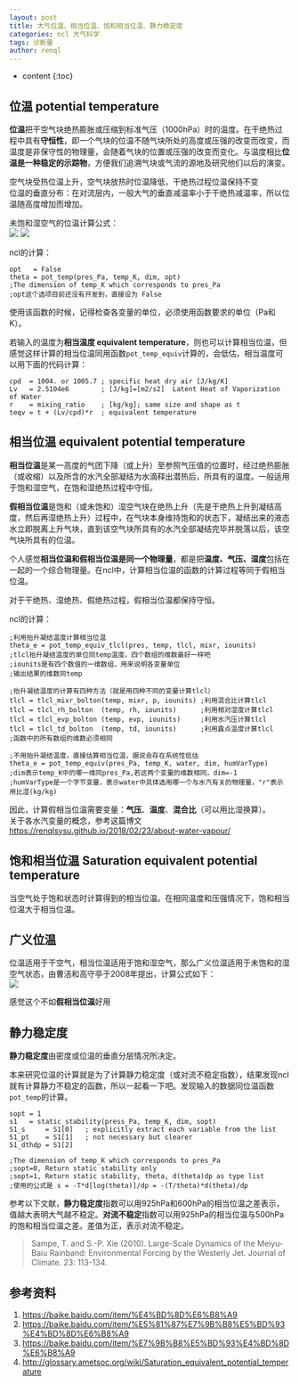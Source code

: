 ```yaml
---
layout: post
title: 大气位温、相当位温、饱和相当位温、静力稳定度
categories: ncl 大气科学
tags: 诊断量
author: renql
---
```


* content
{:toc}

## 位温 potential temperature ##
**位温**把干空气块绝热膨胀或压缩到标准气压（1000hPa）时的温度。在干绝热过程中具有**守恒性**，即一个气块的位温不随气块所处的高度或压强的改变而改变，而温度是非保守性的物理量，会随着气块的位置或压强的改变而变化。与温度相比**位温是一种稳定的示踪物**，方便我们追溯气块或气流的源地及研究他们以后的演变。

空气块受热位温上升，空气块放热时位温降低，干绝热过程位温保持不变  
位温的垂直分布：在对流层内，一般大气的垂直减温率小于干绝热减温率，所以位温随高度增加而增加。

未饱和湿空气的位温计算公式：  
![](https://gss3.bdstatic.com/7Po3dSag_xI4khGkpoWK1HF6hhy/baike/pic/item/a2cc7cd98d1001e9769209b0bc0e7bec55e797e6.jpg)
![](https://gss0.bdstatic.com/94o3dSag_xI4khGkpoWK1HF6hhy/baike/pic/item/79f0f736afc37931c2c29e96efc4b74542a911e2.jpg)

ncl的计算：
```
opt   = False
theta = pot_temp(pres_Pa, temp_K, dim, opt)
;The dimension of temp_K which corresponds to pres_Pa
;opt这个选项目前还没有开发到，直接设为 False
```
使用该函数的时候，记得检查各变量的单位，必须使用函数要求的单位（Pa和K）。

若输入的温度为**相当温度 equivalent temperature**，则也可以计算相当位温，但感觉这样计算的相当位温同用函数`pot_temp_equiv`计算的，会低估。相当温度可以用下面的代码计算：  
```
cpd  = 1004. or 1005.7 ; specific heat dry air [J/kg/K]
Lv   = 2.5104e6        ; [J/kg]=[m2/s2]  Latent Heat of Vaporization of Water
r    = mixing_ratio    ; [kg/kg]; same size and shape as t 
teqv = t + (Lv/cpd)*r  ; equivalent temperature 
```

## 相当位温 equivalent potential temperature ##
**相当位温**是某一高度的气团下降（或上升）至参照气压值的位置时，经过绝热膨胀（或收缩）以及所含的水汽全部凝结为水滴释出潜热后，所具有的温度。一般适用于饱和湿空气，在饱和湿绝热过程中守恒。

**假相当位温**是饱和（或未饱和）湿空气块在绝热上升（先是干绝热上升到凝结高度，然后再湿绝热上升）过程中，在气块本身维持饱和的状态下，凝结出来的液态水立即脱离上升气块，直到该空气块所具有的水汽全部凝结完毕并脱落以后，该空气块所具有的位温。

个人感觉**相当位温和假相当位温是同一个物理量**，都是把**温度、气压、湿度**包括在一起的一个综合物理量。在ncl中，计算相当位温的函数的计算过程等同于假相当位温。

对于干绝热、湿绝热、假绝热过程，假相当位温都保持守恒。

ncl的计算：
```
;利用抬升凝结温度计算相当位温
theta_e = pot_temp_equiv_tlcl(pres, temp, tlcl, mixr, iounits)
;tlcl抬升凝结温度的单位同temp温度，四个数组的维数最好一样吧
;iounits是有四个数值的一维数组，用来说明各变量单位
;输出结果的维数同temp

;抬升凝结温度的计算有四种方法（就是用四种不同的变量计算tlcl）
tlcl = tlcl_mixr_bolton(temp, mixr, p, iounits) ;利用混合比计算tlcl
tlcl = tlcl_rh_bolton  (temp, rh, iounits)      ;利用相对湿度计算tlcl
tlcl = tlcl_evp_bolton (temp, evp, iounits)     ;利用水汽压计算tlcl
tlcl = tlcl_td_bolton  (temp, td, iounits)      ;利用露点温度计算tlcl
;函数中的所有数组的维数必须相同

;不用抬升凝结温度，直接估算相当位温，据说会存在系统性低估
theta_e = pot_temp_equiv(pres_Pa, temp_K, water, dim, humVarType)
;dim表示temp_K中的哪一维同pres_Pa,若这两个变量的维数相同，dim=-1
;humVarType是一个字节变量，表示water中具体选用哪一个与水汽有关的物理量，"r"表示用比湿(kg/kg)
```

因此，计算假相当位温需要变量：**气压**、**温度**、**混合比**（可以用比湿换算）。   
关于各水汽变量的概念，参考这篇博文 <a href="https://renqlsysu.github.io/2018/02/23/about-water-vapour/" target="_blank">https://renqlsysu.github.io/2018/02/23/about-water-vapour/</a>

## 饱和相当位温 Saturation equivalent potential temperature ##
当空气处于饱和状态时计算得到的相当位温。在相同温度和压强情况下，饱和相当位温大于相当位温。

## 广义位温 ##
位温适用于干空气，相当位温适用于饱和湿空气，那么广义位温适用于未饱和的湿空气状态，由曹洁和高守亭于2008年提出，计算公式如下：   
![](https://gss0.bdstatic.com/94o3dSag_xI4khGkpoWK1HF6hhy/baike/pic/item/cf1b9d16fdfaaf51a3dc8800885494eef01f7a55.jpg)

感觉这个不如**假相当位温**好用

## 静力稳定度 ##
**静力稳定度**由密度或位温的垂直分层情况所决定。  

本来研究位温的计算就是为了计算静力稳定度（或对流不稳定指数），结果发现ncl就有计算静力不稳定的函数，所以一起看一下吧。发现输入的数据同位温函数`pot_temp`的计算。
```
sopt = 1
s1   = static_stability(press_Pa, temp_K, dim, sopt)
S1_s     = S1[0]   ; explicitly extract each variable from the list
S1_pt    = S1[1]   ; not necessary but clearer
S1_dthdp = S1[2]

;The dimension of temp_K which corresponds to pres_Pa
;sopt=0, Return static stability only
;sopt=1, Return static stability, theta, d(theta)dp as type list
;使用的公式是 s = -T*d[log(theta)]/dp = -(T/theta)*d(theta)/dp
```

参考以下文献，**静力稳定度**指数可以用925hPa和600hPa的相当位温之差表示，值越大表明大气越不稳定。**对流不稳定**指数可以用925hPa的相当位温与500hPa的饱和相当位温之差。差值为正，表示对流不稳定。  
> Sampe, T. and S.-P. Xie (2010). Large-Scale Dynamics of the Meiyu-Baiu Rainband: Environmental Forcing by the Westerly Jet. Journal of Climate. 23: 113-134.  

## 参考资料 ##
1. https://baike.baidu.com/item/%E4%BD%8D%E6%B8%A9  
2. https://baike.baidu.com/item/%E5%81%87%E7%9B%B8%E5%BD%93%E4%BD%8D%E6%B8%A9  
3. https://baike.baidu.com/item/%E7%9B%B8%E5%BD%93%E4%BD%8D%E6%B8%A9  
4. http://glossary.ametsoc.org/wiki/Saturation_equivalent_potential_temperature  

